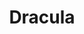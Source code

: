 ---
layout: video
series: Angry Video Game Nerd
season: 3
episode: 57
title: "Dracula"
permalink: /avgn/episode-57
video_id: sDR8HKC9wgI
alt_video_id: 6q2HcO75bAU
drive_id: 1KGy2GGAWK1w-gILeWddYw3ezqp-FE4tk
release_date: 2008-09-16
mike_notes:
toggle: off
---